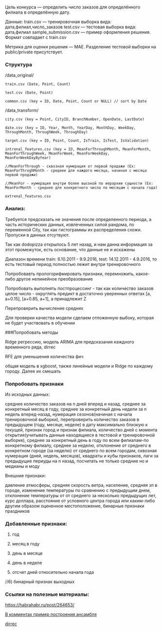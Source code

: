 Цель конкурса — определить число заказов для определённого филиала в определённую дату.

Данные:
train.csv — тренировочная выборка вида: дата,филиал,число_заказов
test.csv — тестовая выборка вида: дата,филиал
sample_submission.csv — пример оформления решения. Формат совпадает с train.csv

Метрика для оценки решения — MAE. Разделение тестовой выборки на public/private присутствует.

### Структура
/data_original/

	train.csv (Date, Point, Count)

	test.csv (Date, Point)

	common.csv (key = ID, Date, Point, Count or NULL) // sort by Date

/data_transform/

	city.csv (key = Point, CityID, BranchNumber, OpenDate, LastDate)

	date.csv (key = ID, Year, Month, YearDay, MonthDay, WeekDay, ThroughMonth, ThroughWeek, ThroughDay)

	target.csv (key = ID, Point, Count, IsTrain, IsTest, IsValidation)

	intrenal_features.csv (key = ID, MeanForThroughMonth, MeanForMonth, MeanForThroughWeek, MeanForWeek, MeanForWeekDay,  MeanForWeekDayByYear)

	//MeanForThrough - сквозная нумерация от первой продажи (Ex: MeanForThroghMonth - среднее для каждого месяца, начиная с месяца первой продажи)

	//MeanFor - нумерация внутри более высокой по иерархии сущности (Ex: MeanForMonth - среднее для конкретного числа по месяцам c начала года)

	extrenal_features.csv   

### Анализ:
Требуется предсказать не значения после определенного периода, а часть исторических данных, извлеченных силой рандома, по переменной City, так как гистограммы их распределения схожи. Пропуски в данных отсутвуют.

Так как dodopizza открылось 5 лет назад, и нам данна информация за этот промежуток, есть основание, что данные не и искажены

Диапазон времени  train: 6.10.2011 - 9.9.2016, test: 14.12.2011 - 4.9.2016, то есть тестовый период полностью лежит внутри тренировочного

Попробовавть прологорифмировать признаки, перемножить, какое-либо другое нелинейное преобразование

Попробовать выполнять постпроцессинг - так как количество заказов целое число - округлять предикт в достаточно уверенных ответах [a, a+0.15], [a+0.85, a+1], a принадлежит Z


Перепроверить вычиcление средних

Для проверки качества модели сделаем отложенную выбоку, которая не будет участвовать в обучении

###Попробовать методы

Ridge регрессию, модель ARIMA для предсказания каждного временного ряда, dirrec

RFE для уменьшения количества фич

общая модель в xgboost, также линейные модели и Ridge по каждому городу. Далее их смешать

### Попробовать признаки

Из исходных данных:

среднее количество заказов на n дней вперед и назад, среднее за конкретный месяц в году, среднее за конкретный день недели за n недель вперед-назад, нумерация сезонов(начиная с начала тренировочной выборки), перепроверить количество заказов в предыдущем (году, месяце, неделе) в дату максимально близкую к текущей, признак город и признак филиала, количество дней с момента открытия(учитывать данные находящиеся в тестовой и тренировочной выборке), среднее за конкретный день в году по всем филиалам-по конкретному филиалу, среднее за неделю, отклонение от среднего в конкретном городе (за неделю) от среднего по всем городам, сквозная нумерация (дней, недель, месяцов), квадраты и кубы признаков, лаги за предыдущие периуды на n назад, посчитать не только средние но и медианы и моду

Внешние признаки:

давление атмосферы, средняя скорость ветра,  население, средняя зп в городе, изменение температуры по сравнению с предыдущим днем, отклонение температуры от от среднего за несколько предыдущих лет,  курс доллара, расстояние от условного центра города или каким-либо другим образом оцененное местоположение, бинарные признаки праздников

### Добавленные признаки:
1) год

2) месяц в году

3) день в месяце

4) день в неделе

5) отсчет дней относительно начала года

//6) бинарный признак выходных


### Ссылки на полезные материалы:
https://habrahabr.ru/post/264653/

[В комментах пример построения ансамбля](https://habrahabr.ru/post/270367/)

[dirrec](https://www.elen.ucl.ac.be/Proceedings/esann/esannpdf/es2006-77.pdf)
